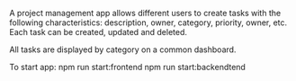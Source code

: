 A project management app allows different users to create tasks with the following characteristics: 
description, owner, category, priority, owner, etc.
Each task can be created, updated and deleted. 

All tasks are displayed by category on a common dashboard. 



To start app: npm run start:frontend 
              npm run start:backendtend 




